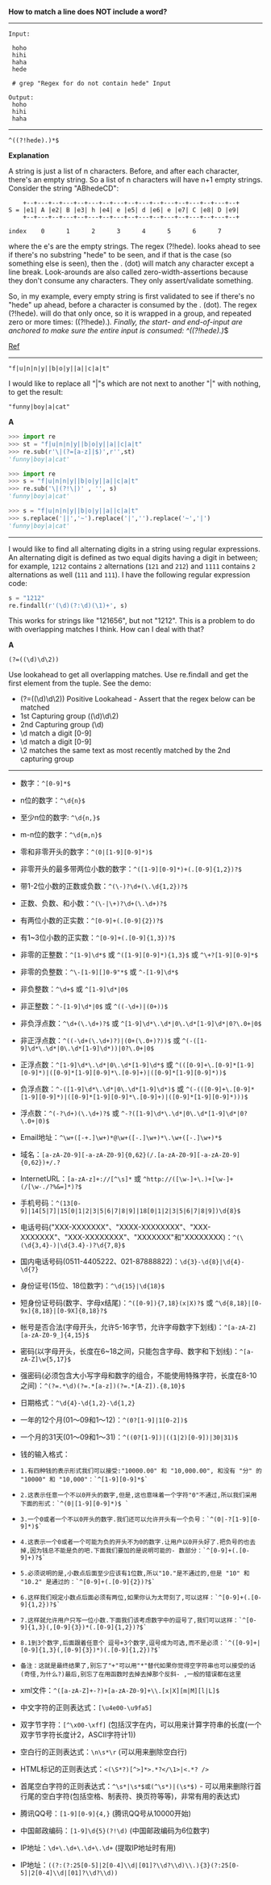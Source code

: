 
**How to match a line does NOT include a word?**

----------

```
Input:

 hoho
 hihi
 haha
 hede

 # grep "Regex for do not contain hede" Input

Output:
 hoho
 hihi
 haha
```

--------------------

`^((?!hede).)*$`

**Explanation**

A string is just a list of n characters. Before, and after each character, there's an empty string. 
So a list of n characters will have n+1 empty strings. Consider the string "ABhedeCD":

```
    +--+---+--+---+--+---+--+---+--+---+--+---+--+---+--+---+--+
S = |e1| A |e2| B |e3| h |e4| e |e5| d |e6| e |e7| C |e8| D |e9|
    +--+---+--+---+--+---+--+---+--+---+--+---+--+---+--+---+--+

index    0      1      2      3      4      5      6      7
```

where the e's are the empty strings. The regex (?!hede). looks ahead to see if there's no substring "hede" to be seen, 
and if that is the case (so something else is seen), then the . (dot) will match any character except a line break.
Look-arounds are also called zero-width-assertions because they don't consume any characters. 
They only assert/validate something.

So, in my example, every empty string is first validated to see if there's no "hede" up ahead, before a character is consumed
by the . (dot). The regex (?!hede). will do that only once, so it is wrapped in a group, and repeated zero or more times: 
((?!hede).)*. Finally, the start- and end-of-input are anchored to make sure the entire input is consumed: ^((?!hede).)*$

[Ref](http://stackoverflow.com/questions/406230/regular-expression-to-match-line-that-doesnt-contain-a-word)

------------------------------------------------------------

`"f|u|n|n|y||b|o|y||a||c|a|t"`

I would like to replace all "|"s which are not next to another "|" with nothing, to get the result:

`"funny|boy|a|cat"`

**A**

```python
>>> import re
>>> st = "f|u|n|n|y||b|o|y||a||c|a|t" 
>>> re.sub(r'\|(?=[a-z]|$)',r'',st)
'funny|boy|a|cat'
```

```python
>>> import re
>>> s = "f|u|n|n|y||b|o|y||a||c|a|t"
>>> re.sub('\|(?!\|)' , '', s)
'funny|boy|a|cat'
```

```python
>>> s = "f|u|n|n|y||b|o|y||a||c|a|t"
>>> s.replace('||','~').replace('|','').replace('~','|')
'funny|boy|a|cat'
```

------------------------------------------

I would like to find all alternating digits in a string using regular expressions. An alternating digit is defined as two equal digits having a digit in between; for example, `1212` contains `2` alternations (`121` and `212`) and `1111` contains `2` alternations as well (`111` and `111`). I have the following regular expression code:

```python
s = "1212"
re.findall(r'(\d)(?:\d)(\1)+', s)
```

This works for strings like "121656", but not "1212". This is a problem to do with overlapping matches I think. How can I deal with that?

**A**

`(?=((\d)\d\2))`

Use lookahead to get all overlapping matches. Use re.findall and get the first element from the tuple. See the demo:

- (?=((\d)\d\2)) Positive Lookahead - Assert that the regex below can be matched
- 1st Capturing group ((\d)\d\2)
- 2nd Capturing group (\d)
- \d match a digit [0-9]
- \d match a digit [0-9]
- \2 matches the same text as most recently matched by the 2nd capturing group

-------------------------------------------

- 数字：`^[0-9]*$`
- n位的数字：`^\d{n}$`
- 至少n位的数字: `^\d{n,}$`
- m-n位的数字：`^\d{m,n}$`
- 零和非零开头的数字：`^(0|[1-9][0-9]*)$`
- 非零开头的最多带两位小数的数字：`^([1-9][0-9]*)+(.[0-9]{1,2})?$`
- 带1-2位小数的正数或负数：`^(\-)?\d+(\.\d{1,2})?$`
- 正数、负数、和小数：`^(\-|\+)?\d+(\.\d+)?$`
- 有两位小数的正实数：`^[0-9]+(.[0-9]{2})?$`
- 有1~3位小数的正实数：`^[0-9]+(.[0-9]{1,3})?$`
- 非零的正整数：`^[1-9]\d*$` 或 `^([1-9][0-9]*){1,3}$` 或 `^\+?[1-9][0-9]*$`
- 非零的负整数：`^\-[1-9][]0-9"*$` 或 `^-[1-9]\d*$`
- 非负整数：`^\d+$` 或 `^[1-9]\d*|0$`
- 非正整数：`^-[1-9]\d*|0$` 或 `^((-\d+)|(0+))$`
- 非负浮点数：`^\d+(\.\d+)?$` 或 `^[1-9]\d*\.\d*|0\.\d*[1-9]\d*|0?\.0+|0$`
- 非正浮点数：`^((-\d+(\.\d+)?)|(0+(\.0+)?))$` 或 `^(-([1-9]\d*\.\d*|0\.\d*[1-9]\d*))|0?\.0+|0$`
- 正浮点数：`^[1-9]\d*\.\d*|0\.\d*[1-9]\d*$` 或 `^(([0-9]+\.[0-9]*[1-9][0-9]*)|([0-9]*[1-9][0-9]*\.[0-9]+)|([0-9]*[1-9][0-9]*))$`
- 负浮点数：`^-([1-9]\d*\.\d*|0\.\d*[1-9]\d*)$` 或 `^(-(([0-9]+\.[0-9]*[1-9][0-9]*)|([0-9]*[1-9][0-9]*\.[0-9]+)|([0-9]*[1-9][0-9]*)))$`
- 浮点数：`^(-?\d+)(\.\d+)?$` 或 `^-?([1-9]\d*\.\d*|0\.\d*[1-9]\d*|0?\.0+|0)$`

- Email地址：`^\w+([-+.]\w+)*@\w+([-.]\w+)*\.\w+([-.]\w+)*$`
-  域名：`[a-zA-Z0-9][-a-zA-Z0-9]{0,62}(/.[a-zA-Z0-9][-a-zA-Z0-9]{0,62})+/.?`
-  InternetURL：`[a-zA-z]+://[^\s]*` 或 `^http://([\w-]+\.)+[\w-]+(/[\w-./?%&=]*)?$`
-  手机号码：`^(13[0-9]|14[5|7]|15[0|1|2|3|5|6|7|8|9]|18[0|1|2|3|5|6|7|8|9])\d{8}$`
-  电话号码("XXX-XXXXXXX"、"XXXX-XXXXXXXX"、"XXX-XXXXXXX"、"XXX-XXXXXXXX"、"XXXXXXX"和"XXXXXXXX)：`^(\(\d{3,4}-)|\d{3.4}-)?\d{7,8}$`
-  国内电话号码(0511-4405222、021-87888822)：`\d{3}-\d{8}|\d{4}-\d{7}`
-  身份证号(15位、18位数字)：`^\d{15}|\d{18}$`
-  短身份证号码(数字、字母x结尾)：`^([0-9]){7,18}(x|X)?$` 或 `^\d{8,18}|[0-9x]{8,18}|[0-9X]{8,18}?$`
-  帐号是否合法(字母开头，允许5-16字节，允许字母数字下划线)：`^[a-zA-Z][a-zA-Z0-9_]{4,15}$`
-  密码(以字母开头，长度在6~18之间，只能包含字母、数字和下划线)：`^[a-zA-Z]\w{5,17}$`
-  强密码(必须包含大小写字母和数字的组合，不能使用特殊字符，长度在8-10之间)：`^(?=.*\d)(?=.*[a-z])(?=.*[A-Z]).{8,10}$`  
-  日期格式：`^\d{4}-\d{1,2}-\d{1,2}`
-  一年的12个月(01～09和1～12)：`^(0?[1-9]|1[0-2])$`
-  一个月的31天(01～09和1～31)：`^((0?[1-9])|((1|2)[0-9])|30|31)$` 
-  钱的输入格式：
-     1.有四种钱的表示形式我们可以接受:"10000.00" 和 "10,000.00", 和没有 "分" 的 "10000" 和 "10,000"：`^[1-9][0-9]*$` 
-     2.这表示任意一个不以0开头的数字,但是,这也意味着一个字符"0"不通过,所以我们采用下面的形式：`^(0|[1-9][0-9]*)$ `
-     3.一个0或者一个不以0开头的数字.我们还可以允许开头有一个负号：`^(0|-?[1-9][0-9]*)$` 
-     4.这表示一个0或者一个可能为负的开头不为0的数字.让用户以0开头好了.把负号的也去掉,因为钱总不能是负的吧.下面我们要加的是说明可能的- 数部分：`^[0-9]+(.[0-9]+)?$` 
-     5.必须说明的是,小数点后面至少应该有1位数,所以"10."是不通过的,但是 "10" 和 "10.2" 是通过的：`^[0-9]+(.[0-9]{2})?$` 
-     6.这样我们规定小数点后面必须有两位,如果你认为太苛刻了,可以这样：`^[0-9]+(.[0-9]{1,2})?$` 
-     7.这样就允许用户只写一位小数.下面我们该考虑数字中的逗号了,我们可以这样：`^[0-9]{1,3}(,[0-9]{3})*(.[0-9]{1,2})?$` 
-     8.1到3个数字,后面跟着任意个 逗号+3个数字,逗号成为可选,而不是必须：`^([0-9]+|[0-9]{1,3}(,[0-9]{3})*)(.[0-9]{1,2})?$` 
-     备注：这就是最终结果了,别忘了"+"可以用"*"替代如果你觉得空字符串也可以接受的话(奇怪,为什么?)最后,别忘了在用函数时去掉去掉那个反斜- ,一般的错误都在这里
-  xml文件：`^([a-zA-Z]+-?)+[a-zA-Z0-9]+\\.[x|X][m|M][l|L]$`
-  中文字符的正则表达式：`[\u4e00-\u9fa5]`
-  双字节字符：`[^\x00-\xff]`    (包括汉字在内，可以用来计算字符串的长度(一个双字节字符长度计2，ASCII字符计1))
-  空白行的正则表达式：`\n\s*\r`    (可以用来删除空白行)
-  HTML标记的正则表达式：`<(\S*?)[^>]*>.*?</\1>|<.*? />`   
-  首尾空白字符的正则表达式：`^\s*|\s*$或(^\s*)|(\s*$)`    - 可以用来删除行首行尾的空白字符(包括空格、制表符、换页符等等)，非常有用的表达式)
-  腾讯QQ号：`[1-9][0-9]{4,}`    (腾讯QQ号从10000开始)
-  中国邮政编码：`[1-9]\d{5}(?!\d)`    (中国邮政编码为6位数字)
-  IP地址：`\d+\.\d+\.\d+\.\d+`    (提取IP地址时有用)
-  IP地址：`((?:(?:25[0-5]|2[0-4]\\d|[01]?\\d?\\d)\\.){3}(?:25[0-5]|2[0-4]\\d|[01]?\\d?\\d))`  


